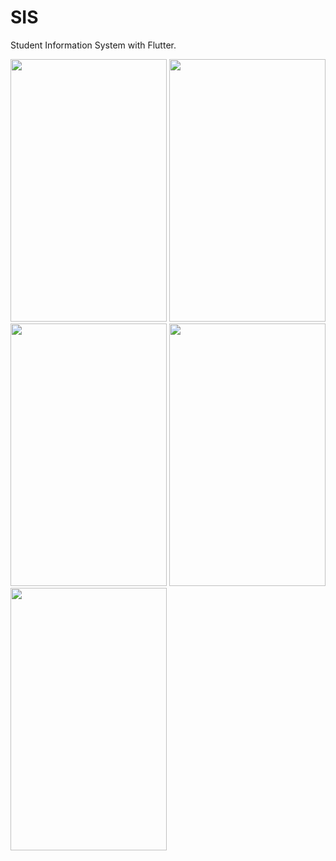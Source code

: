 # SIS
Student Information System with Flutter.

<img src=https://user-images.githubusercontent.com/56589369/92941342-ec7aed80-f458-11ea-8ae9-2e7f36435743.png height="420" width="250">

<img src=https://user-images.githubusercontent.com/56589369/92941347-edac1a80-f458-11ea-9458-ea493011ddbf.png height="420" width="250">

<img src=https://user-images.githubusercontent.com/56589369/92941351-eedd4780-f458-11ea-95ac-21fa94f9b359.png height="420" width="250">

<img src=https://user-images.githubusercontent.com/56589369/92941360-f00e7480-f458-11ea-87ed-71aa06a9689b.png height="420" width="250">

<img src=https://user-images.githubusercontent.com/56589369/92941361-f0a70b00-f458-11ea-8c8a-b53680d278a7.png height="420" width="250">
